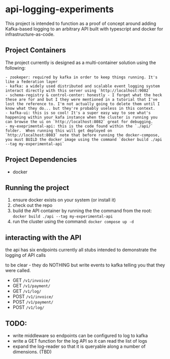 # api-logging-experiments

This project is intended to function as a proof of concept around adding Kafka-based logging to an arbitrary API built with typescript and docker for infrastructure-as-code.

## Project Containers

The project currently is designed as a multi-container solution using the following:

    - zookeper: required by kafka in order to keep things running. It's like a federation layer
    - kafka: a widely used distributed and scalable event logging system interact directly with this server using `http://localhost:9082`
    - schema-registry & control-center: honestly - I forget what the heck these are for and but I they were mentioned in a tutorial that I've lost the reference to. I'm not actually going to delete them until I know what they do... but they're probably useless in this context.
    - kafka-ui: this is so cool! It's a super easy way to see what's happening within your kafa instance when the cluster is running you can browse the ui on `http://localhost:8082` great for debugging.
    - my-exeprimental-api: this is the code found within the `./api/` folder.  When running this will get deployed on `http://localhost:8083` note that before running the docker-compose, you must BUILD the docker image using the command `docker build ./api --tag my-experimental-api`

## Project Dependencies

- docker

## Running the project

1. ensure docker exists on your system (or install it)
1. check out the repo
1. build the API container by running the the command from the root: `docker build ./api --tag my-experimental-api` 
1. run the cluster using the command: `docker compose up -d`

## interacting with the API

the api has six endpoints currently all stubs intended to demonstrate the logging of API calls

to be clear - they do NOTHING but write events to kafka telling you that they were called.

- GET `/v1/invoice/` 
- GET `/v1/payment/` 
- GET `/v1/log/` 
- POST `/v1/invoice/` 
- POST `/v1/payment/` 
- POST `/v1/log/` 

## TODO: 

- write middleware so endpoints can be configured to log to kafka
- write a GET function for the log API so it can read the list of logs
- expand the log-reader so that it is queryable along a number of dimensions. (TBD)




